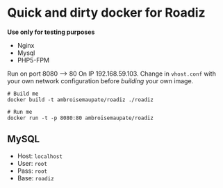 # Quick and dirty docker for Roadiz
**Use only for testing purposes**

* Nginx
* Mysql
* PHP5-FPM

Run on port 8080 --> 80
On IP 192.168.59.103. Change in `vhost.conf` with your own network configuration
before *building* your own image.


```
# Build me
docker build -t ambroisemaupate/roadiz ./roadiz

# Run me
docker run -t -p 8080:80 ambroisemaupate/roadiz
```

## MySQL

* Host: `localhost`
* User: `root`
* Pass: `root`
* Base: `roadiz`